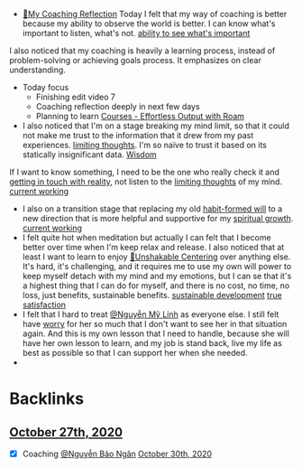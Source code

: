 - [🌱My Coaching Reflection](<🌱My Coaching Reflection.md>) Today I felt that my way of coaching is better because my ability to observe the world is better. I can know what's important to listen, what's not. [ability to see what's important](<ability to see what's important.md>)

I also noticed that my coaching is heavily a learning process, instead of problem-solving or achieving goals process. It emphasizes on clear understanding.
- Today focus
    - Finishing edit video 7
    - Coaching reflection deeply in next few days
    - Planning to learn [Courses - Effortless Output with Roam](<Courses - Effortless Output with Roam.md>)
- I also noticed that I'm on a stage breaking my mind limit, so that it could not make me trust to the information that it drew from my past experiences. [limiting thoughts](<limiting thoughts.md>). I'm so naïve to trust it based on its statically insignificant data. [Wisdom](<Wisdom.md>)

If I want to know something, I need to be the one who really check it and [getting in touch with reality](<getting in touch with reality.md>), not listen to the [limiting thoughts](<limiting thoughts.md>) of my mind. [current working](<current working.md>)
- I also on a transition stage that replacing my old [habit-formed will](<habit-formed will.md>) to a new direction that is more helpful and supportive for my [spiritual growth](<spiritual growth.md>). [current working](<current working.md>)
- I felt quite hot when meditation but actually I can felt that I become better over time when I'm keep relax and release. I also noticed that at least I want to learn to enjoy [🌱Unshakable Centering](<🌱Unshakable Centering.md>) over anything else. It's hard, it's challenging, and it requires me to use my own will power to keep myself detach with my mind and my emotions, but I can se that it's a highest thing that I can do for myself, and there is no cost, no time, no loss, just benefits, sustainable benefits. [sustainable development](<sustainable development.md>) [true satisfaction](<true satisfaction.md>)
- I felt that I hard to treat [@Nguyễn Mỹ Linh](<@Nguyễn Mỹ Linh.md>) as everyone else. I still felt have [worry](<worry.md>) for her so much that I don't want to see her in that situation again. And this is my own lesson that I need to handle, because she will have her own lesson to learn, and my job is stand back, live my life as best as possible so that I can support her when she needed.
- 

# Backlinks
## [October 27th, 2020](<October 27th, 2020.md>)
- [x] Coaching [@Nguyễn Bảo Ngân](<@Nguyễn Bảo Ngân.md>) [October 30th, 2020](<October 30th, 2020.md>)

